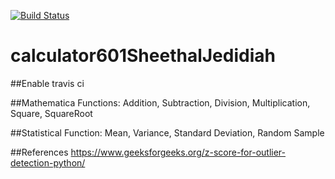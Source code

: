 [![Build Status](https://travis-ci.com/ssm29njit/calculator601SheethalJedidiah.svg?branch=main)](https://travis-ci.com/ssm29njit/calculator601SheethalJedidiah)

# calculator601SheethalJedidiah

##Enable travis ci

##Mathematica Functions: Addition, Subtraction, Division, Multiplication, Square, SquareRoot 

##Statistical Function: Mean, Variance, Standard Deviation, Random Sample

##References
    https://www.geeksforgeeks.org/z-score-for-outlier-detection-python/
    